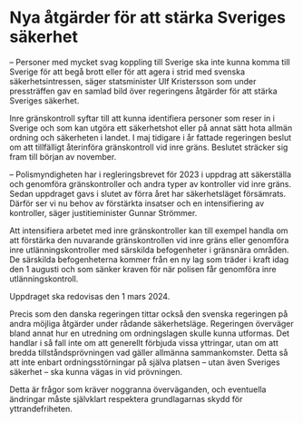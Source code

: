 # Nya åtgärder för att stärka Sveriges säkerhet

– Personer med mycket svag koppling till Sverige ska inte kunna komma till Sverige för att begå brott eller för att agera i strid med svenska säkerhetsintressen, säger statsminister Ulf Kristersson som under pressträffen gav en samlad bild över regeringens åtgärder för att stärka Sveriges säkerhet.

Inre gränskontroll syftar till att kunna identifiera personer som reser in i Sverige och som kan utgöra ett säkerhetshot eller på annat sätt hota allmän ordning och säkerheten i landet. I maj tidigare i år fattade regeringen beslut om att tillfälligt återinföra gränskontroll vid inre gräns. Beslutet sträcker sig fram till början av november.

– Polismyndigheten har i regleringsbrevet för 2023 i uppdrag att säkerställa och genomföra gränskontroller och andra typer av kontroller vid inre gräns. Sedan uppdraget gavs i slutet av förra året har säkerhetsläget försämrats. Därför ser vi nu behov av förstärkta insatser och en intensifiering av kontroller, säger justitieminister Gunnar Strömmer.

Att intensifiera arbetet med inre gränskontroller kan till exempel handla om att förstärka den nuvarande gränskontrollen vid inre gräns eller genomföra inre utlänningskontroller med särskilda befogenheter i gränsnära områden. De särskilda befogenheterna kommer från en ny lag som träder i kraft idag den 1 augusti och som sänker kraven för när polisen får genomföra inre utlänningskontroll.

Uppdraget ska redovisas den 1 mars 2024.

Precis som den danska regeringen tittar också den svenska regeringen på andra möjliga åtgärder under rådande säkerhetsläge. Regeringen överväger bland annat hur en utredning om ordningslagen skulle kunna utformas. Det handlar i så fall inte om att generellt förbjuda vissa yttringar, utan om att bredda tillståndsprövningen vad gäller allmänna sammankomster. Detta så att inte enbart ordningsstörningar på själva platsen – utan även Sveriges säkerhet – ska kunna vägas in vid prövningen.

Detta är frågor som kräver noggranna överväganden, och eventuella ändringar måste självklart respektera grundlagarnas skydd för yttrandefriheten.
